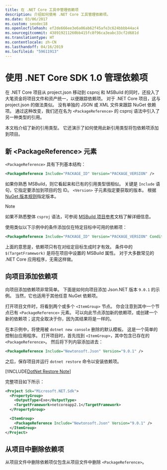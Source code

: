 ```yaml
---
title: 在 .NET Core 工具中管理依赖项
description: 介绍如何使用 .NET Core 工具管理依赖项。
ms.date: 03/06/2017
ms.custom: seodec18
ms.openlocfilehash: ef2de666ee3e6a06ab62f45afe3c624bbbb44ac4
ms.sourcegitcommit: 438919211260bb415fc8f96ca3eabc33cf2d681d
ms.translationtype: HT
ms.contentlocale: zh-CN
ms.lasthandoff: 04/16/2019
ms.locfileid: "59611913"
---
```

# <a name="managing-dependencies-with-net-core-sdk-10"></a>使用 .NET Core SDK 1.0 管理依赖项

在 .NET Core 项目从 project.json 移动到 csproj 和 MSBuild 的同时，还投入了大笔资金将项目文件和资产统一，以便跟踪依赖项。 对于 .NET Core 项目，这与 project.json 的做法类似。 没有单独的 JSON 或 XML 文件来跟踪 NuGet 依赖项。 通过这种改变，我们还在名为 `<PackageReference>` 的 csproj 语法中引入了另一种类型的引用。 

本文档介绍了新的引用类型。 它还演示了如何使用此新引用类型将包依赖项添加到项目。 

## <a name="the-new-packagereference-element"></a>新 \<PackageReference> 元素
`<PackageReference>` 具有下列基本结构：

```xml
<PackageReference Include="PACKAGE_ID" Version="PACKAGE_VERSION" />
```

如果你熟悉 MSBuild，则它看起来和已有的引用类型很相似。 关键是 `Include` 语句，它指定要添加到项目的包 ID。 `<Version>` 子元素指定要获取的版本。 根据 [NuGet 版本规则](/nuget/create-packages/dependency-versions#version-ranges)指定版本。

> [!NOTE]
> 如果不熟悉整体 `csproj` 语法，可参阅 [MSBuild 项目参考](/visualstudio/msbuild/msbuild-project-file-schema-reference)文档了解详细信息。  

使用类似以下示例中的条件添加仅在特定目标中可用的依赖项：

```xml
<PackageReference Include="PACKAGE_ID" Version="PACKAGE_VERSION" Condition="'$(TargetFramework)' == 'netcoreapp2.1'" />
```

上面的意思是，依赖项只有在对给定目标生成时才有效。 条件中的 `$(TargetFramework)` 是将在项目中设置的 MSBuild 属性。 对于大多数常见的 .NET Core 应用程序，无需这样做。 

## <a name="adding-a-dependency-to-your-project"></a>向项目添加依赖项
向项目添加依赖项非常简单。 下面是如何向项目添加 Json.NET 版本 `9.0.1` 的示例。 当然，它也适用于其他任意 NuGet 依赖项。 

打开项目文件时，将看到两个或多个 `<ItemGroup>` 节点。 你会注意到其中一个节点已有 `<PackageReference>` 元素。 可以向此节点添加新的依赖项，或创建一个新的依赖项；这完全取决于你，因为其结果将是一样的。 

在本示例中，将使用被 `dotnet new console` 删除的默认模板。 这是一个简单的控制台应用程序。 打开项目时，首先找到 `<ItemGroup>`，其中包含已存在的 `<PackageReference>`。 然后将下列内容添加进去：

```xml
<PackageReference Include="Newtonsoft.Json" Version="9.0.1" />
```

之后，保存项目并运行 `dotnet restore` 命令以安装依赖项。 

[!INCLUDE[DotNet Restore Note](~/includes/dotnet-restore-note.md)]

完整项目如下所示：

```xml
<Project Sdk="Microsoft.NET.Sdk">
  <PropertyGroup>
    <OutputType>Exe</OutputType>
    <TargetFramework>netcoreapp2.1</TargetFramework>
  </PropertyGroup>

  <ItemGroup>
    <PackageReference Include="Newtonsoft.Json" Version="9.0.1" />
  </ItemGroup>
</Project>
```

## <a name="removing-a-dependency-from-the-project"></a>从项目中删除依赖项
从项目文件中删除依赖项仅包含从项目文件中删除 `<PackageReference>`。
